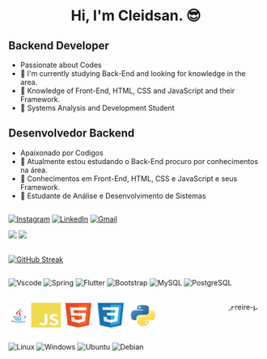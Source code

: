<h1 align="center">  Hi, I'm Cleidsan. 😎

## Backend Developer

- Passionate about Codes
- 🌱 I'm currently studying Back-End and looking for knowledge in the area.
- 🔭 Knowledge of Front-End, HTML, CSS and JavaScript and their Framework.
- 🔭 Systems Analysis and Development Student

## Desenvolvedor Backend

-  Apaixonado por Codigos
- 🌱 Atualmente estou estudando o Back-End procuro por conhecimentos na área.
- 🔭 Conhecimentos em Front-End, HTML, CSS e JavaScript e seus Framework.
- 🔭 Estudante de Análise e Desenvolvimento de Sistemas
  
##

[![Instagram](https://img.shields.io/badge/-Instagram-%23E4405F?style=for-the-badge&logo=instagram&logoColor=white)](https://www.instagram.com/dsan.fre/)
[![LinkedIn](https://img.shields.io/badge/LinkedIn-0077B5?style=for-the-badge&logo=linkedin&logoColor=white)](https://www.linkedin.com/in/cleidsan-freire/)
[![Gmail](https://img.shields.io/badge/Gmail-333333?style=for-the-badge&logo=gmail&logoColor=red)](mailto:dsanmike12@gmail.com)

<div>
  <img width="42%" src="https://github-readme-stats.vercel.app/api?username=cleidsanfreire&count_private=true&show_icons=true&theme=dracula">
  <img width="40%" src="https://github-readme-stats.vercel.app/api/top-langs/?username=cleidsanfreire&count_private=true&show_icons=true&theme=dracula&layout=compact"> 
</div>

##
[![GitHub Streak](https://streak-stats.demolab.com/?user=cleidsanfreire&theme=bear&background=000&border=30A3DC&dates=FFF)](https://git.io/streak-stats)
##

![Vscode](https://img.shields.io/badge/Vscode-007ACC?style=for-the-badge&logo=visual-studio-code&logoColor=white)
![Spring](https://img.shields.io/badge/spring-%236DB33F.svg?style=for-the-badge&logo=spring&logoColor=white)
![Flutter](https://img.shields.io/badge/Flutter-02569B?style=for-the-badge&logo=flutter&logoColor=white)
![Bootstrap](https://img.shields.io/badge/-boostrap-0D1117?style=for-the-badge&logo=bootstrap&labelColor=0D1117)
![MySQL](https://img.shields.io/badge/MySQL-00000F?style=for-the-badge&logo=mysql&logoColor=white)
![PostgreSQL](https://img.shields.io/badge/PostgreSQL-000?style=for-the-badge&logo=postgresql)

<div style="display: inline_block"><br>
  <img align="center" alt="Freire-Python" height="30" width="40" src="https://raw.githubusercontent.com/devicons/devicon/master/icons/java/java-original.svg">
  <img align="center" alt="Freire-Js" height="50" width="60" src="https://raw.githubusercontent.com/devicons/devicon/master/icons/javascript/javascript-plain.svg">
  <img align="center" alt="Freire-HTML" height="50" width="60" src="https://raw.githubusercontent.com/devicons/devicon/master/icons/html5/html5-original.svg">
  <img align="center" alt="Freire-CSS" height="50" width="60" src="https://raw.githubusercontent.com/devicons/devicon/master/icons/css3/css3-original.svg">
  <img align="center" alt="Freire-Python" height="50" width="60" src="https://raw.githubusercontent.com/devicons/devicon/master/icons/python/python-original.svg">
  <img align="right" alt="Freire-pic" height="250" style="border-radius:50px;" src="https://pbs.twimg.com/media/E7Gt0MEWQAA16m1.jpg">
</div>
     


##
![Linux](https://img.shields.io/badge/Linux-000?style=for-the-badge&logo=linux&logoColor=FCC624)
![Windows](https://img.shields.io/badge/Windows-000?style=for-the-badge&logo=windows&logoColor=2CA5E0)
![Ubuntu](https://img.shields.io/badge/Ubuntu-35495E?style=for-the-badge&logo=ubuntu&logoColor=2CA5E0)
![Debian](https://img.shields.io/badge/Debian-D70A53?style=for-the-badge&logo=debian&logoColor=white)
